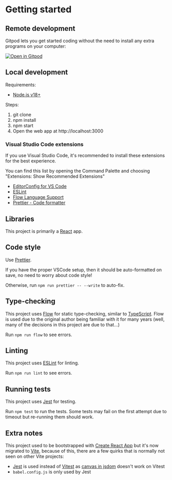 # Getting started

## Remote development

Gitpod lets you get started coding without the need to install any extra programs on your computer:

[![Open in Gitpod](https://gitpod.io/button/open-in-gitpod.svg)](https://gitpod.io/#https://github.com/chicory-pizza/chicory-data)

## Local development

Requirements:

- [Node.js v18+](https://nodejs.org)

Steps:

1. git clone
2. npm install
3. npm start
4. Open the web app at http://localhost:3000

### Visual Studio Code extensions

If you use Visual Studio Code, it's recommended to install these extensions for the best experience.

You can find this list by opening the Command Palette and choosing "Extensions: Show Recommended Extensions"

- [EditorConfig for VS Code](https://marketplace.visualstudio.com/items?itemName=EditorConfig.EditorConfig)
- [ESLint](https://marketplace.visualstudio.com/items?itemName=dbaeumer.vscode-eslint)
- [Flow Language Support](https://marketplace.visualstudio.com/items?itemName=flowtype.flow-for-vscode)
- [Prettier - Code formatter](https://marketplace.visualstudio.com/items?itemName=esbenp.prettier-vscode)

## Libraries

This project is primarily a [React](https://react.dev) app.

## Code style

Use [Prettier](https://prettier.io).

If you have the proper VSCode setup, then it should be auto-formatted on save, no need to worry about code style!

Otherwise, run `npm run prettier -- --write` to auto-fix.

## Type-checking

This project uses [Flow](https://flow.org) for static type-checking, similar to [TypeScript](https://www.typescriptlang.org). Flow is used due to the original author being familiar with it for many years (well, many of the decisions in this project are due to that...)

Run `npm run flow` to see errors.

## Linting

This project uses [ESLint](https://eslint.org) for linting.

Run `npm run lint` to see errors.

## Running tests

This project uses [Jest](https://jestjs.io) for testing.

Run `npm test` to run the tests. Some tests may fail on the first attempt due to timeout but re-running them should work.

## Extra notes

This project used to be bootstrapped with [Create React App](https://create-react-app.dev/docs/getting-started/) but it's now migrated to [Vite](https://vitejs.dev), because of this, there are a few quirks that is normally not seen on other Vite projects:

- [Jest](https://jestjs.io) is used instead of [Vitest](https://vitest.dev) as [canvas in jsdom](https://github.com/vitest-dev/vitest/issues/740) doesn't work on Vitest
- `babel.config.js` is only used by Jest

